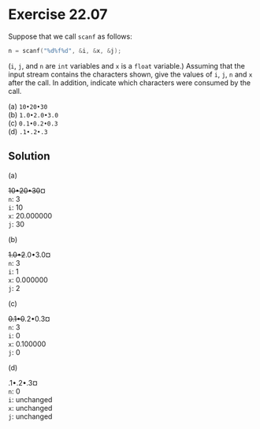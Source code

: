 # Exercise 22.07

Suppose that we call `scanf` as follows:

```c
n = scanf("%d%f%d", &i, &x, &j);
```

(`i`, `j`, and `n` are `int` variables and `x` is a `float` variable.) Assuming
that the input stream contains the characters shown, give the values of `i`,
`j`, `n` and `x` after the call. In addition, indicate which characters were
consumed by the call.

(a) `10•20•30`  
(b) `1.0•2.0•3.0`  
(c) `0.1•0.2•0.3`  
(d) `.1•.2•.3`  

## Solution

(a)  

~~10•20•30~~¤  
`n`: 3  
`i`: 10  
`x`: 20.000000  
`j`: 30  

(b)  

~~1.0•2~~.0•3.0¤  
`n`: 3  
`i`: 1  
`x`: 0.000000  
`j`: 2  

(c)  

~~0.1•0~~.2•0.3¤  
`n`: 3  
`i`: 0  
`x`: 0.100000  
`j`: 0  

(d)  

.1•.2•.3¤  
`n`: 0  
`i`: unchanged  
`x`: unchanged  
`j`: unchanged  
